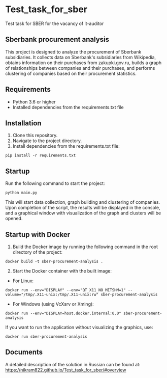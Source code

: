 # Test_task_for_sber
Test task for SBER for the vacancy of it-auditor

## Sberbank procurement analysis
This project is designed to analyze the procurement of Sberbank subsidiaries. It collects data on Sberbank's subsidiaries from Wikipedia, obtains information on their purchases from zakupki.gov.ru, builds a graph of relationships between companies and their purchases, and performs clustering of companies based on their procurement statistics.

## Requirements
 - Python 3.6 or higher
 - Installed dependencies from the requirements.txt file

## Installation
1. Clone this repository.
2. Navigate to the project directory.
3. Install dependencies from the requirements.txt file:
```
pip install -r requirements.txt
```
## Startup
Run the following command to start the project:
```
python main.py
```

This will start data collection, graph building and clustering of companies. Upon completion of the script, the results will be displayed in the console, and a graphical window with visualization of the graph and clusters will be opened.

## Startup with Docker

1. Build the Docker image by running the following command in the root directory of the project:
```
docker build -t sber-procurement-analysis .
```
2. Start the Docker container with the built image:

 - For Linux:
```
docker run --env="DISPLAY" --env="QT_X11_NO_MITSHM=1" --volume="/tmp/.X11-unix:/tmp/.X11-unix:rw" sber-procurement-analysis
```
 - For Windows (using VcXsrv or Xming):
```
docker run --env="DISPLAY=host.docker.internal:0.0" sber-procurement-analysis

```

If you want to run the application without visualizing the graphics, use:
```
docker run sber-procurement-analysis
```

## Documents

A detailed description of the solution in Russian can be found at: https://nikram822.github.io/Test_task_for_sber/#overview